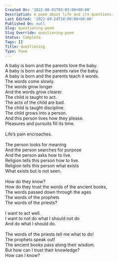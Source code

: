 ```yaml
---
Created On: '2022-08-01T03:03:00+00:00'
Description: A poem about life and its questions.
Last Edited: '2022-09-24T18:00:00+00:00'
Published On: null
Slug: questioning-poem
Slug Override: questioning-poem
Status: Complete
Tags: []
Title: Questioning
Type: Poem
---
```

<p>A baby is born and the parents love the baby.<br />
A baby is born and the parents raise the baby.<br />
A baby is born and the parents teach it words.<br />
The words come slowly.<br />
The words grow longer<br />
And the words grow clearer.<br />
The child is taught to act.<br />
The acts of the child are bad.<br />
The child is taught discipline.<br />
The child grows into a person.<br />
And this person lives how they please.<br />
Pleasures and pursuits fill its time.<br />
<br />
Life’s pain encroaches.<br />
<br />
The person looks for meaning<br />
And the person searches for purpose<br />
And the person asks how to live.<br />
Religion tells this person how to live.<br />
Religion tells this person what exists<br />
What exists but is not seen.<br />
<br />
How do they know?<br />
How do they trust the words of the ancient books,<br />
The words passed down through the ages<br />
The words of the prophets<br />
The words of the priests?<br />
<br />
I want to act well.<br />
I want to not do what I should not do<br />
And do what I should do.<br />
<br />
The words of the priests tell me what to do!<br />
The prophets speak out!<br />
The ancient books pass along their wisdom.<br />
But how can I trust their knowledge?<br />
How can I know?</p>
